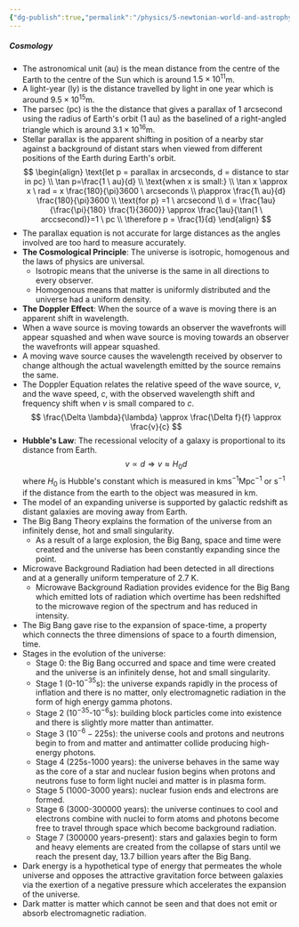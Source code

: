 ```yaml
---
{"dg-publish":true,"permalink":"/physics/5-newtonian-world-and-astrophysics/cosmology/"}
---
```


##### Cosmology
- The astronomical unit (au) is the mean distance from the centre of the Earth to the centre of the Sun which is around $1.5\times 10^{11}$m.
- A light-year (ly) is the distance travelled by light in one year which is around $9.5 \times 10^{15}$m.
- The parsec (pc) is the the distance that gives a parallax of 1 arcsecond using the radius of Earth's orbit (1 au) as the baselined of a right-angled triangle which is around $3.1 \times 10^{16}$m.
- Stellar parallax is the apparent shifting in position of a nearby star against a background of distant stars when viewed from different positions of the Earth during Earth's orbit.
$$
\begin{align}
\text{let p = parallax in arcseconds, d = distance to star in pc}  \\
\tan p=\frac{1 \ au}{d} \\
\text{when x is small:} \\
\tan x \approx x \ rad = x \frac{180}{\pi}3600 \ arcseconds \\
p\approx \frac{1\ au}{d} \frac{180}{\pi}3600 \\
\text{for p} =1 \ arcsecond \\
d = \frac{1au}{\frac{\pi}{180} \frac{1}{3600}} \approx \frac{1au}{\tan(1 \ arccsecond)}=1 \ pc \\
\therefore p = \frac{1}{d}
\end{align}
$$
- The parallax equation is not accurate for large distances as the angles involved are too hard to measure accurately.
- **The Cosmological Principle**: The universe is isotropic, homogenous and the laws of physics are universal.
	- Isotropic means that the universe is the same in all directions to every observer.
	- Homogenous means that matter is uniformly distributed and the universe had a uniform density.
- **The Doppler Effect**: When the source of a wave is moving there is an apparent shift in wavelength.
- When a wave source is moving towards an observer the wavefronts will appear squashed and when wave source is moving towards an observer the wavefronts will appear squashed.
- A moving wave source causes the wavelength received by observer to change although the actual wavelength emitted by the source remains the same.
- The Doppler Equation relates the relative speed of the wave source, *v*, and the wave speed, *c*, with the observed wavelength shift and frequency shift when *v* is small compared to *c*.
$$
\frac{\Delta \lambda}{\lambda} \approx \frac{\Delta f}{f} \approx \frac{v}{c}
$$
- **Hubble's Law**: The recessional velocity of a galaxy is proportional to its distance from Earth.
$$
v \propto d \Longrightarrow v\approx H_{0}d
$$
	where $H_0$ is Hubble's constant which is measured in kms$^{-1}$Mpc$^{-1}$ or s$^{-1}$ if the distance from the earth to the object was measured in km.
- The model of an expanding universe is supported by galactic redshift as distant galaxies are moving away from Earth.
- The Big Bang Theory explains the formation of the universe from an infinitely dense, hot and small singularity.
	- As a result of a large explosion, the Big Bang, space and time were created and the universe has been constantly expanding since the point.
- Microwave Background Radiation had been detected in all directions and at a generally uniform temperature of 2.7 K.
	- Microwave Background Radiation provides evidence for the Big Bang which emitted lots of radiation which overtime has been redshifted to the microwave region of the spectrum and has reduced in intensity.
- The Big Bang gave rise to the expansion of space-time, a property which connects the three dimensions of space to a fourth dimension, time.
- Stages in the evolution of the universe:
	- Stage 0: the Big Bang occurred and space and time were created and the universe is an infinitely dense, hot and small singularity.
	- Stage 1 (0-10$^{-35}$s): the universe expands rapidly in the process of inflation and there is no matter, only electromagnetic radiation in the form of high energy gamma photons.
	- Stage 2 (10$^{-35}$-10$^{-6}$s): building block particles come into existence and there is slightly more matter than antimatter.
	- Stage 3 (10$^{-6}-225$s): the universe cools and protons and neutrons begin to from and matter and antimatter collide producing high-energy photons.
	- Stage 4 (225s-1000 years): the universe behaves in the same way as the core of a star and nuclear fusion begins when protons and neutrons fuse to form light nuclei and matter is in plasma form.
	- Stage 5 (1000-3000 years): nuclear fusion ends and electrons are formed.
	- Stage 6 (3000-300000 years): the universe continues to cool and electrons combine with nuclei to form atoms and photons become free to travel through space which become background radiation.
	- Stage 7 (300000 years-present): stars and galaxies begin to form and heavy elements are created from the collapse of stars until we reach the present day, 13.7 billion years after the Big Bang.
- Dark energy is a hypothetical type of energy that permeates the whole universe and opposes the attractive gravitation force between galaxies via the exertion of a negative pressure which accelerates the expansion of the universe.
- Dark matter is matter which cannot be seen and that does not emit or absorb electromagnetic radiation.